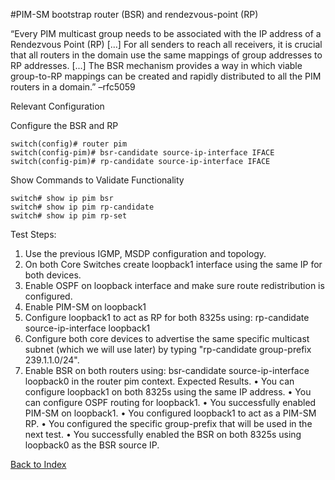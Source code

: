#PIM-SM bootstrap router (BSR) and rendezvous-point (RP) 

 “Every PIM multicast group needs to be associated with the IP address of a Rendezvous Point (RP) [...] For all senders to reach all receivers, it is crucial that all routers in the domain use the same mappings of group addresses to RP addresses. [...] The BSR mechanism provides a way in which viable group-to-RP mappings can be created and rapidly distributed to all the PIM routers in a domain.” –rfc5059 
 
Relevant Configuration 

Configure the BSR and RP 

```
switch(config)# router pim
switch(config-pim)# bsr-candidate source-ip-interface IFACE
switch(config-pim)# rp-candidate source-ip-interface IFACE
```

Show Commands to Validate Functionality 

```
switch# show ip pim bsr
switch# show ip pim rp-candidate
switch# show ip pim rp-set
```

Test Steps:

1.	Use the previous IGMP, MSDP configuration and topology.
2.	On both Core Switches create loopback1 interface using the same IP for both devices.
3.	Enable OSPF on loopback interface and make sure route redistribution is configured.
4.	Enable PIM-SM on loopback1
5.	Configure loopback1 to act as RP for both 8325s using: rp-candidate source-ip-interface loopback1
6.	Configure both core devices to advertise the same specific multicast subnet (which we will use later) by typing "rp-candidate group-prefix 239.1.1.0/24".
7.	Enable BSR on both routers using: bsr-candidate source-ip-interface loopback0 in the router pim context.
Expected Results.
•	You can configure loopback1 on both 8325s using the same IP address. 
•	You can configure OSPF routing for loopback1.
•	You successfully enabled PIM-SM on loopback1.
•	You configured loopback1 to act as a PIM-SM RP.
•	You configured the specific group-prefix that will be used in the next test.
•	You successfully enabled the BSR on both 8325s using loopback0 as the BSR source IP.

[Back to Index](./index.md)